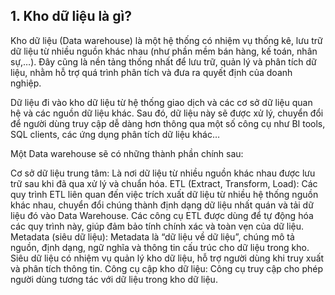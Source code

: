 ## 1. Kho dữ liệu là gì?
Kho dữ liệu (Data warehouse) là một hệ thống có nhiệm vụ thống kê, lưu trữ dữ liệu từ nhiều nguồn khác nhau (như phần mềm bán hàng, kế toán, nhân sự,…). Đây cũng là nền tảng thống nhất để lưu trữ, quản lý và phân tích dữ liệu, nhằm hỗ trợ quá trình phân tích và đưa ra quyết định của doanh nghiệp.

Dữ liệu đi vào kho dữ liệu từ hệ thống giao dịch và các cơ sở dữ liệu quan hệ và các nguồn dữ liệu khác. Sau đó, dữ liệu này sẽ được xử lý, chuyển đổi để người dùng truy cập dễ dàng hơn thông qua một số công cụ như BI tools, SQL clients, các ứng dụng phân tích dữ liệu khác… 

Một Data warehouse sẽ có những thành phần chính sau:

Cơ sở dữ liệu trung tâm: Là nơi dữ liệu từ nhiều nguồn khác nhau được lưu trữ sau khi đã qua xử lý và chuẩn hóa. 
ETL (Extract, Transform, Load): Các quy trình ETL liên quan đến việc trích xuất dữ liệu từ nhiều hệ thống nguồn khác nhau, chuyển đổi chúng thành định dạng dữ liệu nhất quán và tải dữ liệu đó vào Data Warehouse. Các công cụ ETL được dùng để tự động hóa các quy trình này, giúp đảm bảo tính chính xác và toàn vẹn của dữ liệu.
Metadata (siêu dữ liệu): Metadata là “dữ liệu về dữ liệu”, chúng mô tả nguồn, định dạng, ngữ nghĩa và thông tin cấu trúc cho dữ liệu trong kho. Siêu dữ liệu có nhiệm vụ quản lý kho dữ liệu, hỗ trợ người dùng khi truy xuất và phân tích thông tin.
Công cụ cập kho dữ liệu: Công cụ truy cập cho phép người dùng tương tác với dữ liệu trong kho dữ liệu.


